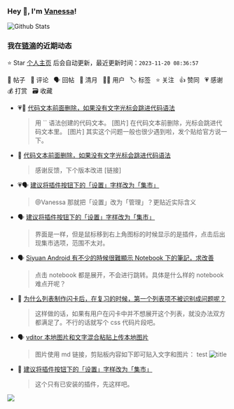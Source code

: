 ### Hey 👋, I'm [Vanessa](http://vanessa.b3log.org/)!

![Github Stats](https://github-readme-stats.vercel.app/api?username=Vanessa219&show_icons=true)

<!--events start -->

### 我在[链滴](https://ld246.com)的近期动态

⭐️ Star [个人主页](https://github.com/Vanessa219/Vanessa219) 后会自动更新，最近更新时间：`2023-11-20 08:36:57`

📝 帖子 &nbsp; 💬 评论 &nbsp; 🗣 回帖 &nbsp; 🌙 清月 &nbsp; 👨‍💻 用户 &nbsp; 🏷️ 标签 &nbsp; ⭐️ 关注 &nbsp; 👍 赞同 &nbsp; 💗 感谢 &nbsp; 💰 打赏 &nbsp; 🗃 收藏

* 💗📝 [代码文本前面删除，如果没有文字光标会跳进代码语法](https://ld246.com/article/1700203496548)

  > 用 `` 语法创建的代码文本。 [图片] 在代码文本前删除，光标会跳进代码文本里。 [图片] 其实这个问题一般也很少遇到啦，发个贴给官方说一下。
* 💬 [代码文本前面删除，如果没有文字光标会跳进代码语法](https://ld246.com/article/1700203496548/comment/1700378055853#comments)

  > 感谢反馈，下个版本改进 [链接]
* 💗🗣 [建议将插件按钮下的「设置」字样改为「集市」](https://ld246.com/article/1700112207945/comment/1700130425132#comments)

  > @Vanessa 那就把「设置」改为「管理」？更贴近实际含义
* 🗣 [建议将插件按钮下的「设置」字样改为「集市」](https://ld246.com/article/1700112207945/comment/1700130425132#comments)

  > 界面是一样，但是鼠标移到右上角图标的时候显示的是插件，点击后出现集市选项，范围不太对。
* 🗣 [Siyuan Android 有不少的時候很難顯示 Notebook 下的筆記，求改善](https://ld246.com/article/1700106326188/comment/1700108733500#comments)

  > 点击 notebook 都是展开，不会进行跳转。具体是什么样的 notebook 难点开呢？
* 💬 [为什么列表制作闪卡后，在复习的时候，第一个列表项不被识别成问题呢？](https://ld246.com/article/1700125160436/comment/1700129368230#comments)

  > 这样做的话，如果有用户在闪卡中并不想展开这个列表，就没办法双方都满足了。不行的话就写个 css 代码片段吧。
* 🗣 [vditor 本地图片和文字混合粘贴上传本地图片](https://ld246.com/article/1631783404035/comment/1700127156119#comments)

  > 图片使用 md 链接，剪贴板内容如下即可贴入文字和图片： test ![title](url)
* 💬 [建议将插件按钮下的「设置」字样改为「集市」](https://ld246.com/article/1700112207945/comment/1700127392766#comments)

  > 这个只有已安装的插件，先这样吧。


<!--events end -->

<a title="Hits" target="_blank" href="https://github.com/Vanessa219/Vanessa219"><img src="https://hits.b3log.org/Vanessa219/Vanessa219.svg"></a>
